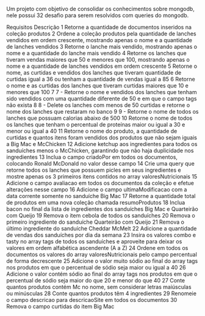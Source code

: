 Um projeto com objetivo de consolidar os conhecimentos sobre mongodb, nele possui 32 desafio para serem resolvidos com queries do mongodb.

Requisitos	Descrição
1	Retorne a quantidade de documentos inseridos na coleção produtos
2	Ordene a coleção produtos pela quantidade de lanches vendidos em ordem crescente, mostrando apenas o nome e a quantidade de lanches vendidos
3	Retorne o lanche mais vendido, mostrando apenas o nome e a quantidade do lanche mais vendido
4	Retorne os lanches que tiveram vendas maiores que 50 e menores que 100, mostrando apenas o nome e a quantidade de lanches vendidos em ordem crescente
5	Retorne o nome, as curtidas e vendidos dos lanches que tiveram quantidade de curtidas igual a 36 ou tenham a quantidade de vendas igual a 85
6	Retorne o nome e as curtidas dos lanches que tiveram curtidas maiores que 10 e menores que 100
7	7 - Retorne o nome e vendidos dos lanches que tenham sido vendidos com uma quantidade diferente de 50 e em que o campo tags não exista
8	8 - Delete os lanches com menos de 50 curtidas e retorne o nome dos lanches que restaram no banco
9	9 - Retorne o nome de todos os lanches que possuam calorias abaixo de 500
10	Retorne o nome de todos os lanches que tenham o percentual de proteínas maior ou igual a 30 e menor ou igual a 40
11	Retorne o nome do produto, a quantidade de curtidas e quantos itens foram vendidos dos produtos que não sejam iguais a Big Mac e McChicken
12	Adicione ketchup aos ingredientes para todos os sanduíches menos o McChicken, garantindo que não haja duplicidade nos ingredientes
13	Inclua o campo criadoPor em todos os documentos, colocando Ronald McDonald no valor desse campo
14	Crie uma query que retorne todos os lanches que possuem picles em seus ingredientes e mostre apenas os 3 primeiros itens contidos no array valoresNutricionais
15	Adicione o campo avaliacao em todos os documentos da coleção e efetue alterações nesse campo
16	Adicione o campo ultimaModificacao com a data corrente somente no sanduíche Big Mac
17	Retorne a quantidade total de produtos em uma nova coleção chamada resumoProdutos
18	Inclua bacon no final da lista de ingredientes dos sanduíches Big Mac e Quarteirão com Queijo
19	Remova o item cebola de todos os sanduíches
20	Remova o primeiro ingrediente do sanduíche Quarteirão com Queijo
21	Remova o último ingrediente do sanduíche Cheddar McMelt
22	Adicione a quantidade de vendas dos sanduíches por dia da semana
23	Insira os valores combo e tasty no array tags de todos os sanduíches e aproveite para deixar os valores em ordem alfabética ascendente (A a Z)
24	Ordene em todos os documentos os valores do array valoresNutricionais pelo campo percentual de forma decrescente
25	Adicione o valor muito sódio ao final do array tags nos produtos em que o percentual de sódio seja maior ou igual a 40
26	Adicione o valor contém sódio ao final do array tags nos produtos em que o percentual de sódio seja maior do que 20 e menor do que 40
27	Conte quantos produtos contém Mc no nome, sem considerar letras maiúsculas ou minúsculas
28	Conte quantos produtos têm 4 ingredientes
29	Renomeie o campo descricao para descricaoSite em todos os documentos
30	Remova o campo curtidas do item Big Mac
